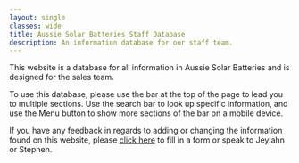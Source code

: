 ```yaml
---
layout: single
classes: wide
title: Aussie Solar Batteries Staff Database
description: An information database for our staff team.
---
```


This website is a database for all information in Aussie Solar Batteries and is designed for the sales team.

To use this database, please use the bar at the top of the page to lead you to multiple sections. Use the <i class="fa-solid fa-magnifying-glass"></i> search bar to look up specific information, and use the <i class="fa-solid fa-bars"></i> Menu button to show more sections of the bar on a mobile device.

If you have any feedback in regards to adding or changing the information found on this website, please [click here](https://forms.gle/jUyCiCLTRmCxLwCW9) to fill in a form or speak to Jeylahn or Stephen.
